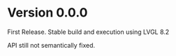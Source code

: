 # Version 0.0.0

First Release. Stable build and execution using LVGL 8.2

API still not semantically fixed.
